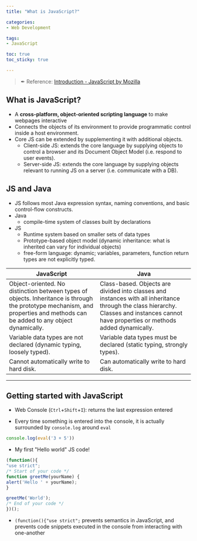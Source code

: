 ```yaml
---
title: "What is JavaScript?"

categories:
- Web Development

tags:
- JavaScript

toc: true
toc_sticky: true

---
```

> ✒ Reference: [Introduction - JavaScript by Mozilla](https://developer.mozilla.org/en-US/docs/Web/JavaScript/Guide/Introduction)



## What is JavaScript? 

- A **cross-platform, object-oriented scripting language** to make webpages interactive
- Connects the objects of its environment to provide programmatic control inside a host environment.
- Core JS can be extended by supplementing it with additional objects.
  - Client-side JS: extends the core language by supplying objects to control a browser and its Document Object Model (i.e. respond to user events).
  - Server-side JS: extends the core language by supplying objects relevant to running JS on a server (i.e. communicate with a DB).

## JS  and Java

- JS follows most Java expression syntax, naming conventions, and basic control-flow constructs.
- Java 
  - compile-time system of classes built by declarations 
- JS
  - Runtime system based on smaller sets of data types
  - Prototype-based object model (dynamic inheritance: what is inherited can vary for individual objects)
  - free-form language: dynamic; variables, parameters, function return types are not explicitly typed.

| JavaScript                                                   | Java                                                         |
| ------------------------------------------------------------ | ------------------------------------------------------------ |
| Object-oriented. No distinction between types of objects. Inheritance is through the prototype mechanism, and properties and methods can be added to any object dynamically. | Class-based. Objects are divided into classes and instances with all inheritance through the class hierarchy. Classes and instances cannot have properties or methods added dynamically. |
| Variable data types are not declared (dynamic typing, loosely typed). | Variable data types must be declared (static typing, strongly types). |
| Cannot automatically write to hard disk.                     | Can automatically write to hard disk.                        |

---

## Getting started with JavaScript

- Web Console (`Ctrl`+`Shift`+`I`): returns the last expression entered

- Every time something is entered into the console, it is actually surrounded by `console.log` around `eval`

``` javascript
console.log(eval('3 + 5'))
```

- My first "Hello world" JS code!

``` javascript
(function(){
"use strict";
/* Start of your code */
function greetMe(yourName) {
alert('Hello ' + yourName);
}

greetMe('World');
/* End of your code */
})();
```

- `(function(){"use strict";` prevents semantics in JavaScript, and prevents code snippets executed in the console from interacting with one-another

